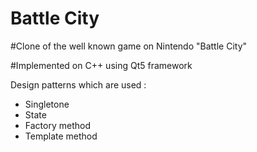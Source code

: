 # Battle City 
#Clone of the well known game on Nintendo "Battle City"

#Implemented on C++ using Qt5 framework

Design patterns which are used :
 - Singletone
 - State
 - Factory method
 - Template method



